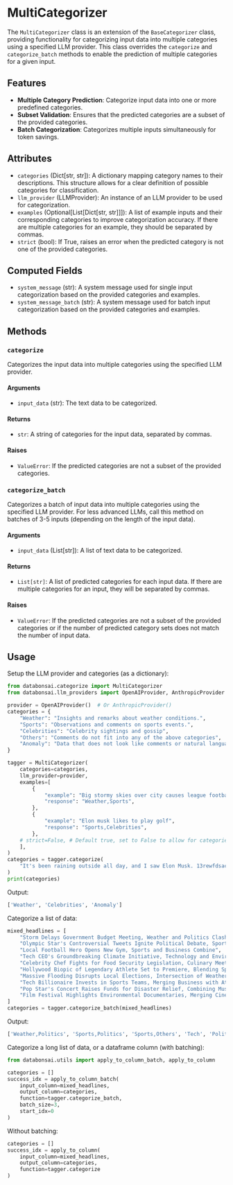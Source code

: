 # MultiCategorizer

The `MultiCategorizer` class is an extension of the `BaseCategorizer` class,
providing functionality for categorizing input data into multiple categories
using a specified LLM provider. This class overrides the `categorize` and
`categorize_batch` methods to enable the prediction of multiple categories for a
given input.

## Features

-   **Multiple Category Prediction**: Categorize input data into one or more
    predefined categories.
-   **Subset Validation**: Ensures that the predicted categories are a subset of
    the provided categories.
-   **Batch Categorization**: Categorizes multiple inputs simultaneously for
    token savings.

## Attributes

-   `categories` (Dict[str, str]): A dictionary mapping category names to their
    descriptions. This structure allows for a clear definition of possible
    categories for classification.
-   `llm_provider` (LLMProvider): An instance of an LLM provider to be used for
    categorization.
-   `examples` (Optional[List[Dict[str, str]]]): A list of example inputs and
    their corresponding categories to improve categorization accuracy. If there
    are multiple categories for an example, they should be separated by commas.
-   `strict` (bool): If True, raises an error when the predicted category is not
    one of the provided categories.

## Computed Fields

-   `system_message` (str): A system message used for single input
    categorization based on the provided categories and examples.
-   `system_message_batch` (str): A system message used for batch input
    categorization based on the provided categories and examples.

## Methods

### `categorize`

Categorizes the input data into multiple categories using the specified LLM
provider.

#### Arguments

-   `input_data` (str): The text data to be categorized.

#### Returns

-   `str`: A string of categories for the input data, separated by commas.

#### Raises

-   `ValueError`: If the predicted categories are not a subset of the provided
    categories.

### `categorize_batch`

Categorizes a batch of input data into multiple categories using the specified
LLM provider. For less advanced LLMs, call this method on batches of 3-5 inputs
(depending on the length of the input data).

#### Arguments

-   `input_data` (List[str]): A list of text data to be categorized.

#### Returns

-   `List[str]`: A list of predicted categories for each input data. If there
    are multiple categories for an input, they will be separated by commas.

#### Raises

-   `ValueError`: If the predicted categories are not a subset of the provided
    categories or if the number of predicted category sets does not match the
    number of input data.

## Usage

Setup the LLM provider and categories (as a dictionary):

```python
from databonsai.categorize import MultiCategorizer
from databonsai.llm_providers import OpenAIProvider, AnthropicProvider

provider = OpenAIProvider()  # Or AnthropicProvider()
categories = {
    "Weather": "Insights and remarks about weather conditions.",
    "Sports": "Observations and comments on sports events.",
    "Celebrities": "Celebrity sightings and gossip",
    "Others": "Comments do not fit into any of the above categories",
    "Anomaly": "Data that does not look like comments or natural language",
}

tagger = MultiCategorizer(
    categories=categories,
    llm_provider=provider,
    examples=[
        {
            "example": "Big stormy skies over city causes league football game to be cancelled",
            "response": "Weather,Sports",
        },
        {
            "example": "Elon musk likes to play golf",
            "response": "Sports,Celebrities",
        },
    # strict=False, # Default true, set to False to allow for categories not in the provided
    ],
)
categories = tagger.categorize(
    "It's been raining outside all day, and I saw Elon Musk. 13rewfdsacw10289u(#!*@)"
)
print(categories)
```

Output:

```python
['Weather', 'Celebrities', 'Anomaly']
```

Categorize a list of data:

```python
mixed_headlines = [
    "Storm Delays Government Budget Meeting, Weather and Politics Clash",
    "Olympic Star's Controversial Tweets Ignite Political Debate, Sports Meets Politics",
    "Local Football Hero Opens New Gym, Sports and Business Combine",
    "Tech CEO's Groundbreaking Climate Initiative, Technology and Environment at Forefront",
    "Celebrity Chef Fights for Food Security Legislation, Culinary Meets Politics",
    "Hollywood Biopic of Legendary Athlete Set to Premiere, Blending Sports and Cinema",
    "Massive Flooding Disrupts Local Elections, Intersection of Weather and Politics",
    "Tech Billionaire Invests in Sports Teams, Merging Business with Athletics",
    "Pop Star's Concert Raises Funds for Disaster Relief, Combining Music with Charity",
    "Film Festival Highlights Environmental Documentaries, Merging Cinema and Green Activism",
]
categories = tagger.categorize_batch(mixed_headlines)
```

Output:

```python
['Weather,Politics', 'Sports,Politics', 'Sports,Others', 'Tech', 'Politics,Celebrities', 'Sports,Celebrities', 'Weather,Politics', 'Tech,Sports', 'Celebrities,Others', 'Celebrities,Others']
```

Categorize a long list of data, or a dataframe column (with batching):

```python
from databonsai.utils import apply_to_column_batch, apply_to_column

categories = []
success_idx = apply_to_column_batch(
    input_column=mixed_headlines,
    output_column=categories,
    function=tagger.categorize_batch,
    batch_size=3,
    start_idx=0
)
```

Without batching:

```python
categories = []
success_idx = apply_to_column(
    input_column=mixed_headlines,
    output_column=categories,
    function=tagger.categorize
)
```
